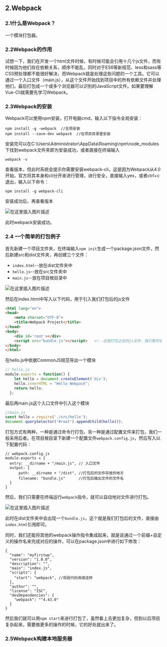 ## 2.Webpack

### 2.1什么是Webpack？

一个模块打包器。

### 2.2Webpack的作用

试想一下，我们在开发一个html文件时候，有时候可能会引用十几个js文件，而有时候因为他们存在依赖关系，顺序不能乱，同时对于ES6等新规范、less和sass等CSS预处理都不能很好解决，而Webpack就是处理这些问题的一个工具。它可以通过一个入口文件（main.js），从这个文件开始找到项目中的所有依赖文件并处理他们，最后打包成一个或多个浏览器可以识别的JavaScript文件。如果要理解Vue-Cli就需要先学习Webpack。

### 2.3Webpack的安装

Webpack可以使用npm安装，打开电脑cmd，输入以下指令全局安装：

```
npm install -g -webpack  //全局安装
npm install --save-dev webpack  //在项目目录里安装
```

安装完可以在C:\Users\Administrator\AppData\Roaming\npm\node_modules下找到webpack文件夹即为安装成功，或者直接在终端输入

```webpack -v
webpack -v
```

查看版本，但此时系统会提示你需要安装webpack-cli，这是因为Webpack从4.0开始，官方将其本身和cli分开来进行管理，进行安全，直接输入yes，或者ctrl+c退出，输入以下命令：

```
npm install -g webpack-cli
```

安装成功后，再查看版本

![在这里插入图片描述](https://img-blog.csdnimg.cn/20200619230211174.png)

此时webpack安装成功。

### 2.4 一个简单的打包例子

首先新建一个项目文件夹，在终端输入``npm init``生成一个package.json文件，然后新建src和dist文件夹，再创建三个文件：

- ```index.html```--放在dist文件夹中
- ```hello.js```--放在src文件夹中
- ```main.js```--放在项目根目录中

![在这里插入图片描述](https://img-blog.csdnimg.cn/20200619233637997.png)

然后在index.html中写入以下代码，用于引入我们打包后的js文件

```html
<html lang="en">
<head>
    <meta charset="UTF-8">
    <title>Webpack Project</title>
</head>
<body>
    <div id='root'></div>
    <script src="bundle.js"></script>   <!--这是打包之后的js文件，我们暂时命名为bundle.js-->
</body>
</html>
```

在hello.js中依据CommonJS规范导出一个模块

```js
// hello.js
module.exports = function() {
    let hello = document.createElement('div');
    hello.innerHTML = "Hello Webpack";
    return hello;
  };
```

最后再main.js这个入口文件中引入这个模块

```js
//main.js 
const hello = require('./src/hello');
document.querySelector("#root").appendChild(hello());
```

打包方式有两种，一种是通过命令行打包，另一种是通过配置文件来打包，我们一般采用后者。在项目根目录下新建一个配置文件```webpack.config.js```，然后写入以下配置代码：

```
// webpack.config.js
module.exports = {
  entry: __dirname + "/main.js", // 入口文件
  output: {
      path: __dirname + "/dist", //打包后的文件存放的地方
      filename: "bundle.js"      //打包后输出文件的文件名
  }
}
```

然后，我们只需要在终端运行``webpack``指令，就可以自动地对文件进行打包。

![在这里插入图片描述](https://img-blog.csdnimg.cn/20200620001535193.png?x-oss-process=image/watermark,type_ZmFuZ3poZW5naGVpdGk,shadow_10,text_aHR0cHM6Ly9ibG9nLmNzZG4ubmV0L3dlaXhpbl80MDc2NDA0Nw==,size_16,color_FFFFFF,t_0)

此时在dist文件夹中会出现一个``bundle.js``，这个就是我们打包后的文件，直接由``index.html``引用即可。

同时，我们还能将其他的webpack操作指令集成起来，就是说通过一个前缀+自定义的操作名来完成对应的操作，可以在package.json中进行如下修改：

```
{
  "name": "myfirstwp",
  "version": "1.0.0",
  "description": "",
  "main": "index.js",
  "scripts": {
    "start": "webpack", //将段代码改成这样
  },
  "author": "",
  "license": "ISC",
  "devDependencies": {
    "webpack": "^4.43.0"
  }
}
```

然后我们就可以用```npm start```来进行打包了，虽然看上去更加复杂，但到以后项目复杂起来，需要做更多的操作的时候，它的好处就出来了。

### 2.5Webpack构建本地服务器

